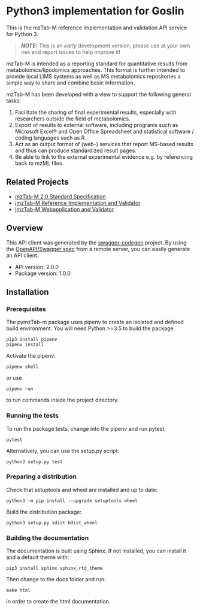 # Python3 implementation for Goslin

This is the mzTab-M reference implementation and validation API service for Python 3.

> **_NOTE:_**  This is an *early* development version, please use at your own risk and report issues to help improve it!

mzTab-M is intended as a reporting standard for quantitative results from metabolomics/lipodomics approaches. This format is further intended to provide local LIMS systems as well as MS metabolomics repositories a simple way to share and combine basic information.

mzTab-M has been developed with a view to support the following general tasks:

1. Facilitate the sharing of final experimental results, especially with researchers outside the field of metabolomics.
2. Export of results to external software, including programs such as Microsoft Excel® and Open Office Spreadsheet and statistical software / coding languages such as R.
3. Act as an output format of (web-) services that report MS-based results and thus can produce standardized result pages.
4. Be able to link to the external experimental evidence e.g. by referencing back to mzML files.

## Related Projects

- [mzTab-M 2.0 Standard Specification](http://github.com/HUPO-PSI/mztab)
- [jmzTab-M Reference Implementation and Validator](https://github.com/lifs-tools/jmztab-m)
- [jmzTab-M Webapplication and Validator](https://github.com/lifs-tools/jmztab-m-webapp)

## Overview
This API client was generated by the [swagger-codegen](https://github.com/swagger-api/swagger-codegen) project. By using the [OpenAPI/Swagger spec](https://github.com/swagger-api/swagger-spec) from a remote server, you can easily generate an API client.

- API version: 2.0.0
- Package version: 1.0.0

## Installation

### Prerequisites
The pymzTab-m package uses pipenv to create an isolated and defined build environment. You will need Python >=3.5 to build the package.

```
pip3 install pipenv
pipenv install
```

Activate the pipenv:

```
pipenv shell
```

or use

```
pipenv run
```

to run commands inside the project directory.

### Running the tests

To run the package tests, change into the pipenv and run pytest:

```
pytest
```

Alternatively, you can use the setup.py script:

```
python3 setup.py test
```
### Preparing a distribution

Check that setuptools and wheel are installed and up to date:

```
python3 -m pip install --upgrade setuptools wheel
```

Build the distribution package:

```
python3 setup.py sdist bdist_wheel
```

### Building the documentation

The documentation is built using Sphinx. If not installed, you can install it and a default theme with:

```
pip3 install sphinx sphinx_rtd_theme
```

Then change to the docs folder and run:

```
make html
```

in order to create the html documentation.

